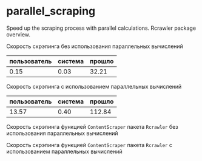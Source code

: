 # parallel_scraping
Speed up the scraping process with parallel calculations. Rcrawler package overview.

Скорость скрэпинга без использования параллельных вычислений

|пользователь |     система   |    прошло |
|---|---|---|
|        0.15 |       0.03    |    32.21  |

Скорость скрэпинга с использованием параллельных вычислений

|пользователь |     система   |    прошло |
|---|---|---|
|        13.57 |       0.40    |    112.84  |

Скорость скрэпинга функцией ```ContentScraper``` пакета ```Rcrawler``` без использования параллельных вычислений



Скорость скрэпинга функцией ```ContentScraper``` пакета ```Rcrawler``` с использованием параллельных вычислений

